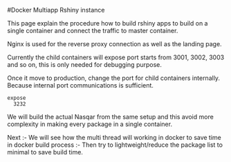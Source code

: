 #Docker Multiapp Rshiny instance

This page explain the procedure how to build rshiny apps to build on a single container and connect the traffic to master container. 

Nginx is used for the reverse proxy connection as well as the landing page. 

Currently the child containers will expose port starts from 3001, 3002, 3003 and so on, this is only needed for debugging purpose. 

Once it move to production, change the port for child containers internally. Because internal port communications is sufficient. 

```
expose 
  3232
```

We will build the actual Nasqar from the same setup and this avoid more complexity in making every package in a single container. 

Next :- We will see how the multi thread will working in docker to save time in docker build process
     :- Then try to lightweight/reduce the package list to minimal to save build time.


